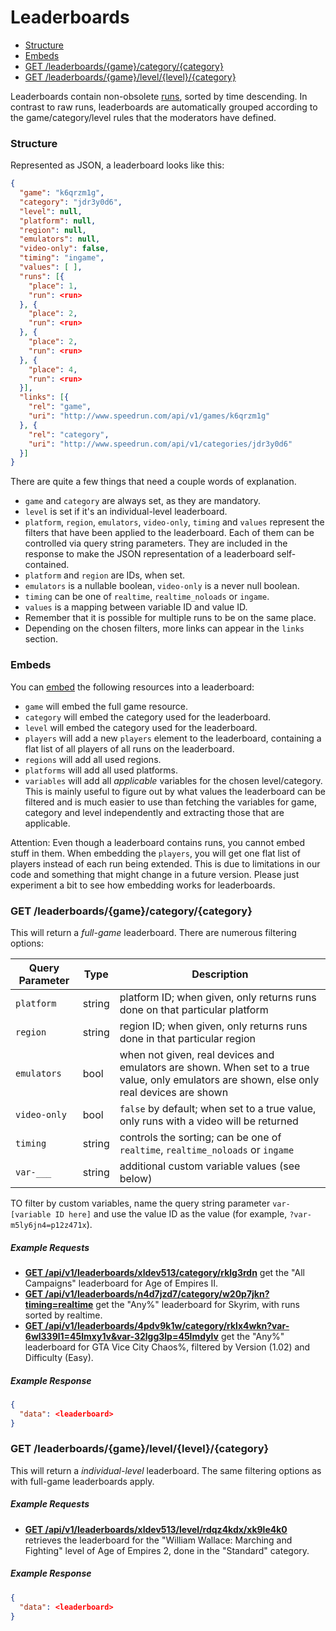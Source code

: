 # Leaderboards

* [Structure](#structure)
* [Embeds](#embeds)
* [GET /leaderboards/{game}/category/{category}](#get-leaderboardsgamecategorycategory)
* [GET /leaderboards/{game}/level/{level}/{category}](#get-leaderboardsgamelevellevelcategory)

Leaderboards contain non-obsolete [runs](runs.md), sorted by time descending. In contrast to raw runs,
leaderboards are automatically grouped according to the game/category/level rules that the moderators
have defined.

### Structure

Represented as JSON, a leaderboard looks like this:

```json
{
  "game": "k6qrzm1g",
  "category": "jdr3y0d6",
  "level": null,
  "platform": null,
  "region": null,
  "emulators": null,
  "video-only": false,
  "timing": "ingame",
  "values": [ ],
  "runs": [{
    "place": 1,
    "run": <run>
  }, {
    "place": 2,
    "run": <run>
  }, {
    "place": 2,
    "run": <run>
  }, {
    "place": 4,
    "run": <run>
  }],
  "links": [{
    "rel": "game",
    "uri": "http://www.speedrun.com/api/v1/games/k6qrzm1g"
  }, {
    "rel": "category",
    "uri": "http://www.speedrun.com/api/v1/categories/jdr3y0d6"
  }]
}
```

There are quite a few things that need a couple words of explanation.

* ``game`` and ``category`` are always set, as they are mandatory.
* ``level`` is set if it's an individual-level leaderboard.
* ``platform``, ``region``, ``emulators``, ``video-only``, ``timing`` and ``values`` represent the
  filters that have been applied to the leaderboard. Each of them can be controlled via query
  string parameters. They are included in the response to make the JSON representation of a
  leaderboard self-contained.
* ``platform`` and ``region`` are IDs, when set.
* ``emulators`` is a nullable boolean, ``video-only`` is a never null boolean.
* ``timing`` can be one of ``realtime``, ``realtime_noloads`` or ``ingame``.
* ``values`` is a mapping between variable ID and value ID.
* Remember that it is possible for multiple runs to be on the same place.
* Depending on the chosen filters, more links can appear in the ``links`` section.

### Embeds

You can [embed](embedding.md) the following resources into a leaderboard:

* ``game`` will embed the full game resource.
* ``category`` will embed the category used for the leaderboard.
* ``level`` will embed the category used for the leaderboard.
* ``players`` will add a new ``players`` element to the leaderboard, containing a flat list of
  all players of all runs on the leaderboard.
* ``regions`` will add all used regions.
* ``platforms`` will add all used platforms.
* ``variables`` will add all *applicable* variables for the chosen level/category. This is mainly
  useful to figure out by what values the leaderboard can be filtered and is much easier to use than
  fetching the variables for game, category and level independently and extracting those that are
  applicable.

Attention: Even though a leaderboard contains runs, you cannot embed stuff in them. When embedding
the ``players``, you will get one flat list of players instead of each run being extended. This is
due to limitations in our code and something that might change in a future version. Please just
experiment a bit to see how embedding works for leaderboards.

### GET /leaderboards/{game}/category/{category}

This will return a *full-game* leaderboard. There are numerous filtering options:

Query Parameter  | Type   | Description
---------------- | ------ | ------------------------------------------------------------------
``platform``     | string | platform ID; when given, only returns runs done on that particular platform
``region``       | string | region ID; when given, only returns runs done in that particular region
``emulators``    | bool   | when not given, real devices and emulators are shown. When set to a true value, only emulators are shown, else only real devices are shown
``video-only``   | bool   | ``false`` by default; when set to a true value, only runs with a video will be returned
``timing``       | string | controls the sorting; can be one of ``realtime``, ``realtime_noloads`` or ``ingame``
``var-___``      | string | additional custom variable values (see below)

TO filter by custom variables, name the query string parameter ``var-[variable ID here]`` and use the
value ID as the value (for example, ``?var-m5ly6jn4=p12z471x``).

##### Example Requests

* [**GET /api/v1/leaderboards/xldev513/category/rklg3rdn**](http://www.speedrun.com/api/v1/leaderboards/xldev513/category/rklg3rdn)
  get the "All Campaigns" leaderboard for Age of Empires II.
* [**GET /api/v1/leaderboards/n4d7jzd7/category/w20p7jkn?timing=realtime**](http://www.speedrun.com/api/v1/leaderboards/n4d7jzd7/category/w20p7jkn?timing=realtime)
  get the "Any%" leaderboard for Skyrim, with runs sorted by realtime.
* [**GET /api/v1/leaderboards/4pdv9k1w/category/rklx4wkn?var-6wl339l1=45lmxy1v&var-32lgg3lp=45lmdylv**](http://www.speedrun.com/api/v1/leaderboards/4pdv9k1w/category/rklx4wkn?var-6wl339l1=45lmxy1v&var-32lgg3lp=45lmdylv)
  get the "Any%" leaderboard for GTA Vice City Chaos%, filtered by Version (1.02) and Difficulty (Easy).

##### Example Response

```json
{
  "data": <leaderboard>
}
```

### GET /leaderboards/{game}/level/{level}/{category}

This will return a *individual-level* leaderboard. The same filtering options as with full-game
leaderboards apply.

##### Example Requests

* [**GET /api/v1/leaderboards/xldev513/level/rdqz4kdx/xk9le4k0**](http://www.speedrun.com/api/v1/leaderboards/xldev513/level/rdqz4kdx/xk9le4k0)
  retrieves the leaderboard for the "William Wallace: Marching and Fighting" level of Age of Empires 2,
  done in the "Standard" category.

##### Example Response

```json
{
  "data": <leaderboard>
}
```
